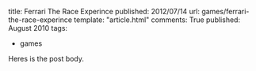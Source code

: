 title: Ferrari The Race Experince
published: 2012/07/14
url: games/ferrari-the-race-experince
template: "article.html"
comments: True
published: August 2010
tags:
- games

Heres is the post body.
